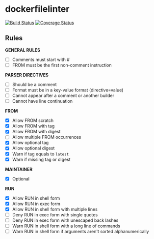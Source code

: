 # dockerfilelinter

[![Build Status](https://travis-ci.org/mundodocker/dockerfilelinter.svg?branch=master)](https://travis-ci.org/mundodocker/dockerfilelinter)
[![Coverage Status](https://coveralls.io/repos/github/mundodocker/dockerfilelinter/badge.svg?branch=master)](https://coveralls.io/github/mundodocker/dockerfilelinter?branch=master)

## Rules

**GENERAL RULES**

- [ ] Comments must start with #
- [ ] FROM must be the first non-comment instruction

**PARSER DIRECTIVES**

- [ ] Should be a comment
- [ ] Format must be in a key-value format (directive=value)
- [ ] Cannot appear after a comment or another builder
- [ ] Cannot have line continuation

**FROM**

- [x] Allow FROM scratch
- [x] Allow FROM with tag
- [x] Allow FROM with digest
- [ ] Allow multiple FROM occurrences
- [x] Allow optional tag
- [x] Allow optional digest
- [x] Warn if tag equals to `latest`
- [x] Warn if missing tag or digest

**MAINTAINER**

- [x] Optional

**RUN**

- [x] Allow RUN in shell form
- [x] Allow RUN in exec form
- [x] Allow RUN in shell form with multiple lines
- [ ] Deny RUN in exec form with single quotes
- [ ] Deny RUN in exec form with unescaped back lashes
- [ ] Warn RUN in shell form with a long line of commands
- [ ] Warn RUN in shell form if arguments aren't sorted alphanumerically

